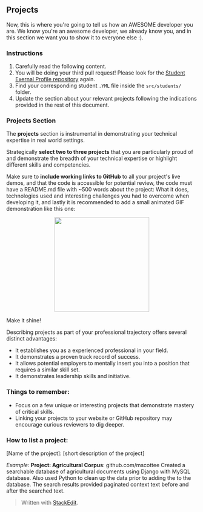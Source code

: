 ## Projects
Now, this is where you're going to tell us how an AWESOME developer you are. We know you're an awesome developer, we already know you, and in this section we want you to show it to everyone else :).

### Instructions
 1. Carefully read the following content.
 2.  You will be doing your third pull request! Please look for the [Student Exernal Profile repository](https://github.com/4GeeksAcademy/student-external-profile) again.
 3. Find your corresponding student `.YML` file inside the `src/students/` folder.
 4. Update the section about your relevant projects following the indications provided in the rest of this document.

### Projects Section
The **projects** section is instrumental in demonstrating your technical expertise in real world settings.

Strategically **select two to three projects** that you are particularly proud of and demonstrate the breadth of your technical expertise or highlight different skills and competencies.

Make sure to **include working links to GitHub** to all your project's live demos, and that the code is accessible for potential review, the code must have a README.md file with ~500 words about the project: What it does, technologies used and interesting challenges you had to overcome when developing it, and lastly it is recommended to add a small animated GIF demonstration like this one:
<p align="center">
<img src="https://ucarecdn.com/c16892ee-ef76-4733-9448-9360a845ea73/68747470733a2f2f6d656469612e67697068792e636f6d2f6d656469612f4644745a675239795a4a564d4f784a5443542f67697068792e676966.gif" height="250"  />
</p>
Make it shine!

Describing projects as part of your professional trajectory offers several distinct advantages:
-   It establishes you as a experienced professional in your field.  
-   It demonstrates a proven track record of success.  
-   It allows potential employers to mentally insert you into a position that requires a similar skill set.
-   It demonstrates leadership skills and initiative. 

### Things to remember:
 - Focus on a few unique or interesting projects that demonstrate mastery of critical skills.
 - Linking your projects to your website or GitHub repository may encourage curious reviewers to dig deeper.

### How to list a project:
[Name of the project]: [short description of the project]

*Example:*
**Project: Agricultural Corpus**: 
github.com/mscottee
Created a searchable database of agricultural documents using Django with MySQL database. Also used Python to clean up the data prior to adding the to the database. The search results provided paginated context text before and after the searched text.


> Written with [StackEdit](https://stackedit.io/).
<!--stackedit_data:
eyJoaXN0b3J5IjpbLTYxNTU0NzA3NywtNTAwNDExNjAwLC0xMD
k0NDIwNDg0LC0xNTM1MDgzMTczXX0=
-->